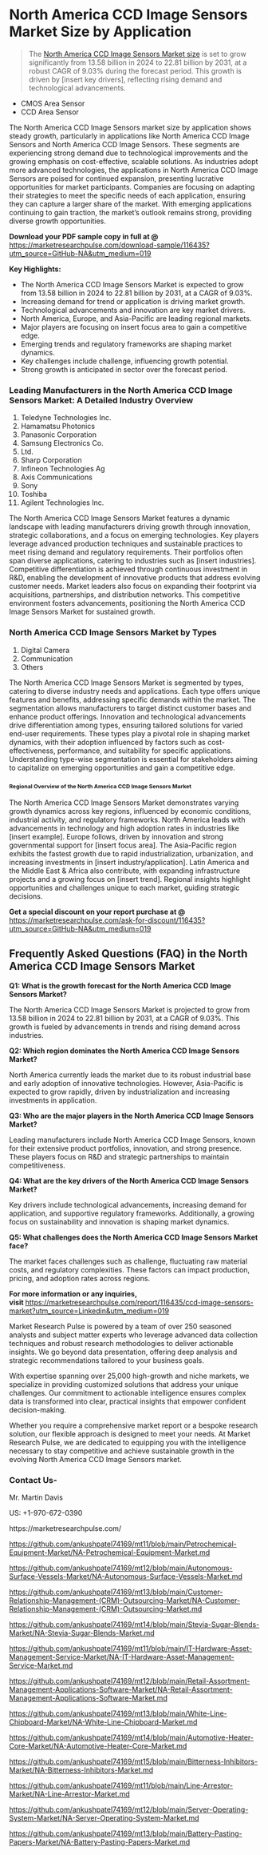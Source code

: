 <h1>North America CCD Image Sensors Market&nbsp;Size by Application</h1><blockquote><p>The <a href="https://marketresearchpulse.com/download-sample/116435?utm_source=GitHub-NA&amp;utm_medium=019">North America CCD Image Sensors Market size</a> is set to grow significantly from 13.58 billion in 2024 to 22.81 billion by 2031, at a robust CAGR of 9.03% during the forecast period. This growth is driven by [insert key drivers], reflecting rising demand and technological advancements.</p></blockquote><ul><li>CMOS Area Sensor<li> CCD Area Sensor</li></ul><p>The North America CCD Image Sensors market size by application shows steady growth, particularly in applications like North America CCD Image Sensors and North America CCD Image Sensors. These segments are experiencing strong demand due to technological improvements and the growing emphasis on cost-effective, scalable solutions. As industries adopt more advanced technologies, the applications in North America CCD Image Sensors are poised for continued expansion, presenting lucrative opportunities for market participants. Companies are focusing on adapting their strategies to meet the specific needs of each application, ensuring they can capture a larger share of the market. With emerging applications continuing to gain traction, the market’s outlook remains strong, providing diverse growth opportunities.</p><p><strong>Download your PDF sample copy in full at @ </strong><a href="https://marketresearchpulse.com/download-sample/116435?utm_source=GitHub-NA&amp;utm_medium=019">https://marketresearchpulse.com/download-sample/116435?utm_source=GitHub-NA&amp;utm_medium=019</a></p><p><strong>Key Highlights: </strong></p><ul><li>The North America CCD Image Sensors Market is expected to grow from 13.58 billion in 2024 to 22.81 billion by 2031, at a CAGR of 9.03%.</li><li>Increasing demand for trend or application is driving market growth.</li><li>Technological advancements and innovation are key market drivers.</li><li>North America, Europe, and Asia-Pacific are leading regional markets.</li><li>Major players are focusing on insert focus area to gain a competitive edge.</li><li>Emerging trends and regulatory frameworks are shaping market dynamics.</li><li>Key challenges include challenge, influencing growth potential.</li><li>Strong growth is anticipated in sector over the forecast period.</li></ul><h3>Leading Manufacturers in the North America CCD Image Sensors Market: A Detailed Industry Overview</h3><ol><li>Teledyne Technologies Inc.</li><li>Hamamatsu Photonics</li><li>Panasonic Corporation</li><li>Samsung Electronics Co.</li><li>Ltd.</li><li>Sharp Corporation</li><li>Infineon Technologies Ag</li><li>Axis Communications</li><li>Sony</li><li>Toshiba</li><li>Agilent Technologies Inc.</li></ol><div class="flex max-w-full flex-col flex-grow"><div class="min-h-8 text-message flex w-full flex-col items-end gap-2 whitespace-normal break-words [.text-message+&amp;]:mt-5" dir="auto" data-message-author-role="assistant" data-message-id="fd8432e4-4910-450d-b182-61b7bfb0a01f" data-message-model-slug="gpt-4o"><div class="flex w-full flex-col gap-1 empty:hidden first:pt-[3px]"><div class="markdown prose w-full break-words dark:prose-invert light"><p>The North America CCD Image Sensors Market features a dynamic landscape with leading manufacturers driving growth through innovation, strategic collaborations, and a focus on emerging technologies. Key players leverage advanced production techniques and sustainable practices to meet rising demand and regulatory requirements. Their portfolios often span diverse applications, catering to industries such as [insert industries]. Competitive differentiation is achieved through continuous investment in R&amp;D, enabling the development of innovative products that address evolving customer needs. Market leaders also focus on expanding their footprint via acquisitions, partnerships, and distribution networks. This competitive environment fosters advancements, positioning the North America CCD Image Sensors Market for sustained growth.</p></div></div></div></div><h3>North America CCD Image Sensors Market by Types</h3><ol><li>Digital Camera<li> Communication<li> Others</li></ol><div class="flex max-w-full flex-col flex-grow"><div class="min-h-8 text-message flex w-full flex-col items-end gap-2 whitespace-normal break-words [.text-message+&amp;]:mt-5" dir="auto" data-message-author-role="assistant" data-message-id="084470be-0bb7-4664-bddf-5156b4f41249" data-message-model-slug="gpt-4o-mini"><div class="flex w-full flex-col gap-1 empty:hidden first:pt-[3px]"><div class="markdown prose w-full break-words dark:prose-invert light"><p>The North America CCD Image Sensors Market is segmented by types, catering to diverse industry needs and applications. Each type offers unique features and benefits, addressing specific demands within the market. The segmentation allows manufacturers to target distinct customer bases and enhance product offerings. Innovation and technological advancements drive differentiation among types, ensuring tailored solutions for varied end-user requirements. These types play a pivotal role in shaping market dynamics, with their adoption influenced by factors such as cost-effectiveness, performance, and suitability for specific applications. Understanding type-wise segmentation is essential for stakeholders aiming to capitalize on emerging opportunities and gain a competitive edge.</p></div></div></div></div><h3><span style="font-size: 11px;">Regional Overview of the North America CCD Image Sensors Market</span></h3><div class="flex max-w-full flex-col flex-grow"><div class="min-h-8 text-message flex w-full flex-col items-end gap-2 whitespace-normal break-words [.text-message+&amp;]:mt-5" dir="auto" data-message-author-role="assistant" data-message-id="e9038762-ce64-4e30-91c9-9bd413514231" data-message-model-slug="gpt-4o-mini"><div class="flex w-full flex-col gap-1 empty:hidden first:pt-[3px]"><div class="markdown prose w-full break-words dark:prose-invert light"><p>The North America CCD Image Sensors Market demonstrates varying growth dynamics across key regions, influenced by economic conditions, industrial activity, and regulatory frameworks. North America leads with advancements in technology and high adoption rates in industries like [insert example]. Europe follows, driven by innovation and strong governmental support for [insert focus area]. The Asia-Pacific region exhibits the fastest growth due to rapid industrialization, urbanization, and increasing investments in [insert industry/application]. Latin America and the Middle East &amp; Africa also contribute, with expanding infrastructure projects and a growing focus on [insert trend]. Regional insights highlight opportunities and challenges unique to each market, guiding strategic decisions.</p></div></div></div></div><p><strong>Get a special discount on your report purchase at @ </strong><a href="https://marketresearchpulse.com/ask-for-discount/116435?utm_source=GitHub-NA&amp;utm_medium=019">https://marketresearchpulse.com/ask-for-discount/116435?utm_source=GitHub-NA&amp;utm_medium=019</a></p><h2>Frequently Asked Questions (FAQ) in the North America CCD Image Sensors Market</h2><p><strong>Q1: What is the growth forecast for the North America CCD Image Sensors Market?</strong></p><p>The North America CCD Image Sensors Market is projected to grow from 13.58 billion in 2024 to 22.81 billion by 2031, at a CAGR of 9.03%. This growth is fueled by advancements in trends and rising demand across industries.</p><p><strong>Q2: Which region dominates the North America CCD Image Sensors Market?</strong></p><p>North America currently leads the market due to its robust industrial base and early adoption of innovative technologies. However, Asia-Pacific is expected to grow rapidly, driven by industrialization and increasing investments in application.</p><p><strong>Q3: Who are the major players in the North America CCD Image Sensors Market?</strong></p><p>Leading manufacturers include North America CCD Image Sensors, known for their extensive product portfolios, innovation, and strong presence. These players focus on R&amp;D and strategic partnerships to maintain competitiveness.</p><p><strong>Q4: What are the key drivers of the North America CCD Image Sensors Market?</strong></p><p>Key drivers include technological advancements, increasing demand for application, and supportive regulatory frameworks. Additionally, a growing focus on sustainability and innovation is shaping market dynamics.</p><p><strong>Q5: What challenges does the North America CCD Image Sensors Market face?</strong></p><p>The market faces challenges such as challenge, fluctuating raw material costs, and regulatory complexities. These factors can impact production, pricing, and adoption rates across regions.</p><p><strong>For more information or any inquiries, visit&nbsp;</strong><a href="https://marketresearchpulse.com/report/116435/ccd-image-sensors-market?utm_source=Linkedin&utm_medium=019">https://marketresearchpulse.com/report/116435/ccd-image-sensors-market?utm_source=Linkedin&utm_medium=019</a></p><p>Market Research Pulse is powered by a team of over 250 seasoned analysts and subject matter experts who leverage advanced data collection techniques and robust research methodologies to deliver actionable insights. We go beyond data presentation, offering deep analysis and strategic recommendations tailored to your business goals.</p><p>With expertise spanning over 25,000 high-growth and niche markets, we specialize in providing customized solutions that address your unique challenges. Our commitment to actionable intelligence ensures complex data is transformed into clear, practical insights that empower confident decision-making.</p><p>Whether you require a comprehensive market report or a bespoke research solution, our flexible approach is designed to meet your needs. At Market Research Pulse, we are dedicated to equipping you with the intelligence necessary to stay competitive and achieve sustainable growth in the evolving North America CCD Image Sensors market.</p><h3><strong>Contact Us-</strong></h3><p>Mr. Martin Davis</p><p>US: +1-970-672-0390</p><p>https://marketresearchpulse.com/</p><p><a href="https://github.com/ankushpatel74169/mt11/blob/main/Petrochemical-Equipment-Market/NA-Petrochemical-Equipment-Market.md">https://github.com/ankushpatel74169/mt11/blob/main/Petrochemical-Equipment-Market/NA-Petrochemical-Equipment-Market.md</a></p><p><a href="https://github.com/ankushpatel74169/mt12/blob/main/Autonomous-Surface-Vessels-Market/NA-Autonomous-Surface-Vessels-Market.md">https://github.com/ankushpatel74169/mt12/blob/main/Autonomous-Surface-Vessels-Market/NA-Autonomous-Surface-Vessels-Market.md</a></p><p><a href="https://github.com/ankushpatel74169/mt13/blob/main/Customer-Relationship-Management-(CRM)-Outsourcing-Market/NA-Customer-Relationship-Management-(CRM)-Outsourcing-Market.md">https://github.com/ankushpatel74169/mt13/blob/main/Customer-Relationship-Management-(CRM)-Outsourcing-Market/NA-Customer-Relationship-Management-(CRM)-Outsourcing-Market.md</a></p><p><a href="https://github.com/ankushpatel74169/mt14/blob/main/Stevia-Sugar-Blends-Market/NA-Stevia-Sugar-Blends-Market.md">https://github.com/ankushpatel74169/mt14/blob/main/Stevia-Sugar-Blends-Market/NA-Stevia-Sugar-Blends-Market.md</a></p><p><a href="https://github.com/ankushpatel74169/mt11/blob/main/IT-Hardware-Asset-Management-Service-Market/NA-IT-Hardware-Asset-Management-Service-Market.md">https://github.com/ankushpatel74169/mt11/blob/main/IT-Hardware-Asset-Management-Service-Market/NA-IT-Hardware-Asset-Management-Service-Market.md</a></p><p><a href="https://github.com/ankushpatel74169/mt12/blob/main/Retail-Assortment-Management-Applications-Software-Market/NA-Retail-Assortment-Management-Applications-Software-Market.md">https://github.com/ankushpatel74169/mt12/blob/main/Retail-Assortment-Management-Applications-Software-Market/NA-Retail-Assortment-Management-Applications-Software-Market.md</a></p><p><a href="https://github.com/ankushpatel74169/mt13/blob/main/White-Line-Chipboard-Market/NA-White-Line-Chipboard-Market.md">https://github.com/ankushpatel74169/mt13/blob/main/White-Line-Chipboard-Market/NA-White-Line-Chipboard-Market.md</a></p><p><a href="https://github.com/ankushpatel74169/mt14/blob/main/Automotive-Heater-Core-Market/NA-Automotive-Heater-Core-Market.md">https://github.com/ankushpatel74169/mt14/blob/main/Automotive-Heater-Core-Market/NA-Automotive-Heater-Core-Market.md</a></p><p><a href="https://github.com/ankushpatel74169/mt15/blob/main/Bitterness-Inhibitors-Market/NA-Bitterness-Inhibitors-Market.md">https://github.com/ankushpatel74169/mt15/blob/main/Bitterness-Inhibitors-Market/NA-Bitterness-Inhibitors-Market.md</a></p><p><a href="https://github.com/ankushpatel74169/mt11/blob/main/Line-Arrestor-Market/NA-Line-Arrestor-Market.md">https://github.com/ankushpatel74169/mt11/blob/main/Line-Arrestor-Market/NA-Line-Arrestor-Market.md</a></p><p><a href="https://github.com/ankushpatel74169/mt12/blob/main/Server-Operating-System-Market/NA-Server-Operating-System-Market.md">https://github.com/ankushpatel74169/mt12/blob/main/Server-Operating-System-Market/NA-Server-Operating-System-Market.md</a></p><p><a href="https://github.com/ankushpatel74169/mt13/blob/main/Battery-Pasting-Papers-Market/NA-Battery-Pasting-Papers-Market.md">https://github.com/ankushpatel74169/mt13/blob/main/Battery-Pasting-Papers-Market/NA-Battery-Pasting-Papers-Market.md</a></p>
